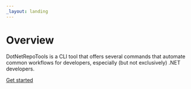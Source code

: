 ```yaml
---
_layout: landing
---
```


# Overview

DotNetRepoTools is a CLI tool that offers several commands that automate common workflows for developers, especially (but not exclusively) .NET developers.

[Get started](docs/getting-started.md)
